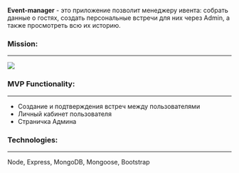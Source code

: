 <b>Event-manager</b> - это приложение позволит менеджеру ивента: собрать данные о гостях, создать персональные встречи для них через Admin, а также просмотреть всю их историю.

<b><h3>Mission:</h3><hr></hr></b>
<img src="https://pp.userapi.com/c855424/v855424067/72fae/PWY73S5WbRo.jpg"></img> 

<b><h3>MVP Functionality:</h3><hr></hr></b>
<ul>
  <li>Cоздание и подтверждения встреч между пользователями</li>
  <li>Личный кабинет пользователя</li>
  <li>Страничка Админа</li>
</ul>

<b><h3>Technologies:</h3><hr></hr></b>
Node, Express, MongoDB, Mongoose, Bootstrap
